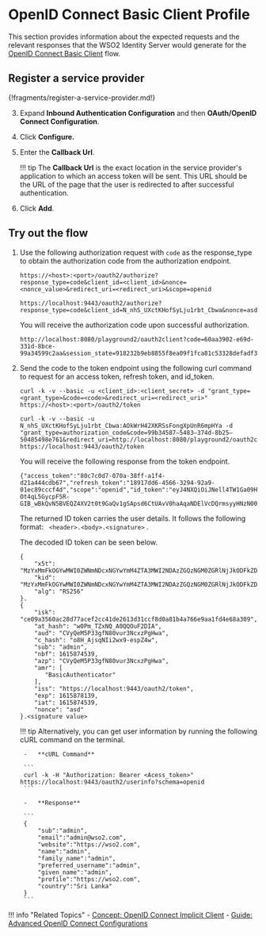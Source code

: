 # OpenID Connect Basic Client Profile

This section provides information about the expected requests and the
relevant responses that the WSO2 Identity Server would generate for the
[OpenID Connect Basic Client](../../../concepts/authentication/basic-client-profile/) flow.
 

## Register a service provider

{!fragments/register-a-service-provider.md!}

3. Expand **Inbound Authentication Configuration** and then **OAuth/OpenID Connect Configuration**. 

4. Click **Configure.**   

5. Enter the **Callback Url**.

    !!! tip
        The **Callback Url** is the exact location in the service provider's application to which an access token will 
        be sent. This URL should be the URL of the page that the user is redirected to after successful authentication.
        
6.  Click **Add**. 

## Try out the flow

1. Use the following authorization request with `code` as the response_type to obtain the authorization code from the authorization endpoint.

    ```tab="Request Format"
    https://<host>:<port>/oauth2/authorize?response_type=code&client_id=<client_id>&nonce=<nonce_value>&redirect_uri=<redirect_uri>&scope=openid
    ```

    ```tab="Sample Request"
    https://localhost:9443/oauth2/authorize?response_type=code&client_id=N_nhS_UXctKHofSyLju1rbt_Cbwa&nonce=asd&redirect_uri=http://localhost:8080/playground2/oauth2client&scope=openid
    ```

    You will receive the authorization code upon successful authorization. 

    ``` 
    http://localhost:8080/playground2/oauth2client?code=60aa3902-e69d-331d-8bce-99a34599c2aa&session_state=918232b9eb8855f8ea09f1fca81c53328defadf3e53d50d6f404101c64c0dd50.mvgxky6sDbUbHztwhFsNhg
    ```

2. Send the code to the token endpoint using the following curl command to request for an access token, refresh token, and id_token.

    ``` tab="Request Format"
    curl -k -v --basic -u <client_id>:<client_secret> -d "grant_type=<grant_type>&code=<code>&redirect_uri=<redirect_uri>" https://<host>:<port>/oauth2/token
    ```

    ``` tab="Sample Request"
    curl -k -v --basic -u N_nhS_UXctKHofSyLju1rbt_Cbwa:AOkWrH42XKRSsFongXpUnR6mpHYa -d "grant_type=authorization_code&code=99b34587–5483–374d-8b25–50485498e761&redirect_uri=http://localhost:8080/playground2/oauth2client" https://localhost:9443/oauth2/token
    ```

    You will receive the following response from the token endpoint.

    ```
    {"access_token":"80c7c0d7-070a-38ff-a1f4-d21a444cdb67","refresh_token":"18917dd6-4566-3294-92a9-01ec89cccf4d","scope":"openid","id_token":"eyJ4NXQiOiJNell4TW1Ga09HWXdNV0kwWldObU5EY3hOR1l3WW1NNFpUQTNNV0kyTkRBelpHUXpOR00wWkdSbE5qSmtPREZrWkRSaU9URmtNV0ZoTXpVMlpHVmxOZyIsImtpZCI6Ik16WXhNbUZrT0dZd01XSTBaV05tTkRjeE5HWXdZbU00WlRBM01XSTJOREF6WkdRek5HTTBaR1JsTmpKa09ERmtaRFJpT1RGa01XRmhNelUyWkdWbE5nX1JTMjU2IiwiYWxnIjoiUlMyNTYifQ.eyJpc2siOiJjZTA5YTM1NjBhYzI4ZDc3YWNlZjJjYzQxZGUyNjEzZDMxY2NmOGQwYTgxYjRhNzY2ZTlhYTFmZDRlNjhhMzA5IiwiYXRfaGFzaCI6IncwUG1fVFp4TlFfQTBRUU91RjJESUEiLCJhdWQiOiJDVnlRZU01UDMzZ2ZOODB2dXIzTmN4elBnSHdhIiwiY19oYXNoIjoibzhIX0Fqc3FOSWkyd3g5LWVzcFo0dyIsInN1YiI6ImFkbWluIiwibmJmIjoxNjE1ODc0NTM5LCJhenAiOiJDVnlRZU01UDMzZ2ZOODB2dXIzTmN4elBnSHdhIiwiYW1yIjpbIkJhc2ljQXV0aGVudGljYXRvciJdLCJpc3MiOiJodHRwczpcL1wvbG9jYWxob3N0Ojk0NDNcL29hdXRoMlwvdG9rZW4iLCJleHAiOjE2MTU4NzgxMzksImlhdCI6MTYxNTg3NDUzOSwibm9uY2UiOiJhc2QifQ.LIoD9ltfqsxysMaC1b0kX-Ot4qL5GycpF5R-GIB_wBkQvN5BVEQZ4XV2t0t9GaQv1gSApsd6CtUAvV0haAqaNDElVcDQrmsyyHNzN0051biTQWQkoC4wwtO6_w1MSmgbH_aNVjQkBWt2vnaWtn6bt9sdZVxGRSb3_Amxdty_rDmiOzhJPwxZbkdPp1US0jmAn2XOoQQyH7e__qoXSjjoBAKXQtncJWAKtteDUBQTqVLj13TdS8dYqnEQByKNvhpz8rZjGaBV9pxtOWoqnbc3IMA4lX47Mpxl22ZqhIn0J6WCQ7nJtEkfx6XNHdatWZyG2x20pxbZkgya6sKAEoy3zw","token_type":"Bearer","expires_in":2286}
    ```

    The returned ID token carries the user details. It follows the following format:
    ` <header>.<body>.<signature>` . 
    
    The decoded ID token can be seen below.
    
    ```
    {
        "x5t": "MzYxMmFkOGYwMWI0ZWNmNDcxNGYwYmM4ZTA3MWI2NDAzZGQzNGM0ZGRlNjJkODFkZDRiOTFkMWFhMzU2ZGVlNg",
        "kid": "MzYxMmFkOGYwMWI0ZWNmNDcxNGYwYmM4ZTA3MWI2NDAzZGQzNGM0ZGRlNjJkODFkZDRiOTFkMWFhMzU2ZGVlNg_RS256",
        "alg": "RS256"
    }.
    {
        "isk": "ce09a3560ac28d77acef2cc41de2613d31ccf8d0a81b4a766e9aa1fd4e68a309",
        "at_hash": "w0Pm_TZxNQ_A0QQOuF2DIA",
        "aud": "CVyQeM5P33gfN80vur3NcxzPgHwa",
        "c_hash": "o8H_AjsqNIi2wx9-espZ4w",
        "sub": "admin",
        "nbf": 1615874539,
        "azp": "CVyQeM5P33gfN80vur3NcxzPgHwa",
        "amr": [
           "BasicAuthenticator"
        ],
        "iss": "https://localhost:9443/oauth2/token",
        "exp": 1615878139,
        "iat": 1615874539,
        "nonce": "asd"
    }.<signature value>
    ```

    !!! tip
        Alternatively, you can get user information by running the following cURL command on the terminal.
    
        -   **cURL Command**

        ```
        curl -k -H "Authorization: Bearer <Acess_token>" https://localhost:9443/oauth2/userinfo?schema=openid
        ```
        
        -   **Response**
        
        ```
        {  
            "sub":"admin",
            "email":"admin@wso2.com",
            "website":"https://wso2.com",
            "name":"admin",
            "family_name":"admin",
            "preferred_username":"admin",
            "given_name":"admin",
            "profile":"https://wso2.com",
            "country":"Sri Lanka"
        }
        ``` 

!!! info "Related Topics"
    - [Concept: OpenID Connect Implicit Client](../../../concepts/authentication/basic-client-profile/)
    - [Guide: Advanced OpenID Connect Configurations](../../login/oauth-app-config-advanced)
